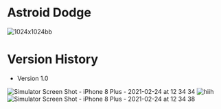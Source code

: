 # Astroid Dodge

![1024x1024bb](https://user-images.githubusercontent.com/65775557/162023599-4eca09a2-197a-4b5e-ab46-350dbdfd2e53.png)


# Version History
* Version 1.0

![Simulator Screen Shot - iPhone 8 Plus - 2021-02-24 at 12 34 34](https://user-images.githubusercontent.com/65775557/162025540-b7110364-b8e9-4630-9b15-a5bf26666f57.png) ![hiih](https://user-images.githubusercontent.com/65775557/162025543-fa40b5e8-e3fd-4a45-bdac-eacc04f169b7.png) ![Simulator Screen Shot - iPhone 8 Plus - 2021-02-24 at 12 34 38](https://user-images.githubusercontent.com/65775557/162025553-7956b890-feeb-4485-886f-a220e0d556ea.png)
